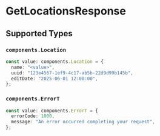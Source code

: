# GetLocationsResponse


## Supported Types

### `components.Location`

```typescript
const value: components.Location = {
  name: "<value>",
  uuid: "123e4567-1ef9-4c17-ab5b-22d9d99b145b",
  editDate: "2025-06-01 12:00:00",
};
```

### `components.ErrorT`

```typescript
const value: components.ErrorT = {
  errorCode: 1000,
  message: "An error occurred completing your request",
};
```

